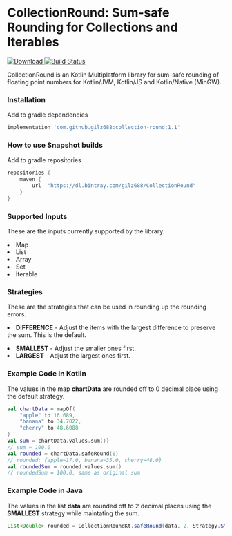 # CollectionRound: Sum-safe Rounding for  Collections and Iterables
[ ![Download](https://api.bintray.com/packages/gilz688/CollectionRound/collection-round/images/download.svg) ](https://bintray.com/gilz688/CollectionRound/collection-round/_latestVersion)[![Build Status](https://travis-ci.org/gilz688/CollectionRound.svg?branch=master)](https://travis-ci.org/gilz688/CollectionRound)

CollectionRound is an Kotlin Multiplatform library for sum-safe rounding of floating point numbers for Kotlin/JVM, Kotlin/JS and Kotlin/Native (MinGW).

### Installation
Add to gradle dependencies
```groovy
implementation 'com.github.gilz688:collection-round:1.1'
```

### How to use Snapshot builds
Add to gradle repositories
```groovy
repositories {
    maven {
        url  "https://dl.bintray.com/gilz688/CollectionRound"
    }
}
```


### Supported Inputs

These are the inputs currently supported by the library. 

<li>Map</li>
<li>List</li>
<li>Array</li>
<li>Set</li>
<li>Iterable</li>

### Strategies

These are the strategies that can be used in rounding up the rounding errors. <li><b>DIFFERENCE</b> -  Adjust the items with the largest difference to preserve the sum. This is the default.</li>
<li><b>SMALLEST</b> - Adjust the smaller ones first.</li>
<li><b>LARGEST</b> - Adjust the largest ones first.</li>

### Example Code in Kotlin
The values in the map <b>chartData</b> are rounded off to 0 decimal place using the default strategy.
```kotlin
val chartData = mapOf(
    "apple" to 16.689,
    "banana" to 34.7022,
    "cherry" to 48.6088
)
val sum = chartData.values.sum()}
// sum = 100.0
val rounded = chartData.safeRound(0)
// rounded: {apple=17.0, banana=35.0, cherry=48.0}
val roundedSum = rounded.values.sum()
// roundedSum = 100.0, same as original sum
```

### Example Code in Java
The values in the list <b>data</b> are rounded off to 2 decimal places using the <b>SMALLEST</b> strategy while maintating the sum.
```java
List<Double> rounded = CollectionRoundKt.safeRound(data, 2, Strategy.SMALLEST);
```
